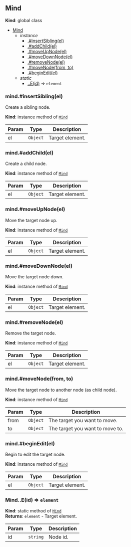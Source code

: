 <a name="Mind"></a>

## Mind
**Kind**: global class  

* [Mind](#Mind)
    * _instance_
        * [.#insertSibling(el)](#Mind+insertSibling)
        * [.#addChild(el)](#Mind+addChild)
        * [.#moveUpNode(el)](#Mind+moveUpNode)
        * [.#moveDownNode(el)](#Mind+moveDownNode)
        * [.#removeNode(el)](#Mind+removeNode)
        * [.#moveNode(from, to)](#Mind+moveNode)
        * [.#beginEdit(el)](#Mind+beginEdit)
    * _static_
        * [..E(id)](#Mind.E) ⇒ <code>element</code>

<a name="Mind+insertSibling"></a>

### mind.#insertSibling(el)
Create a sibling node.

**Kind**: instance method of [<code>Mind</code>](#Mind)  

| Param | Type | Description |
| --- | --- | --- |
| el | <code>Object</code> | Target element. |

<a name="Mind+addChild"></a>

### mind.#addChild(el)
Create a child node.

**Kind**: instance method of [<code>Mind</code>](#Mind)  

| Param | Type | Description |
| --- | --- | --- |
| el | <code>Object</code> | Target element. |

<a name="Mind+moveUpNode"></a>

### mind.#moveUpNode(el)
Move the target node up.

**Kind**: instance method of [<code>Mind</code>](#Mind)  

| Param | Type | Description |
| --- | --- | --- |
| el | <code>Object</code> | Target element. |

<a name="Mind+moveDownNode"></a>

### mind.#moveDownNode(el)
Move the target node down.

**Kind**: instance method of [<code>Mind</code>](#Mind)  

| Param | Type | Description |
| --- | --- | --- |
| el | <code>Object</code> | Target element. |

<a name="Mind+removeNode"></a>

### mind.#removeNode(el)
Remove the target node.

**Kind**: instance method of [<code>Mind</code>](#Mind)  

| Param | Type | Description |
| --- | --- | --- |
| el | <code>Object</code> | Target element. |

<a name="Mind+moveNode"></a>

### mind.#moveNode(from, to)
Move the target node to another node (as child node).

**Kind**: instance method of [<code>Mind</code>](#Mind)  

| Param | Type | Description |
| --- | --- | --- |
| from | <code>Object</code> | The target you want to move. |
| to | <code>Object</code> | The target you want to move to. |

<a name="Mind+beginEdit"></a>

### mind.#beginEdit(el)
Begin to edit the target node.

**Kind**: instance method of [<code>Mind</code>](#Mind)  

| Param | Type | Description |
| --- | --- | --- |
| el | <code>Object</code> | Target element. |

<a name="Mind.E"></a>

### Mind..E(id) ⇒ <code>element</code>
**Kind**: static method of [<code>Mind</code>](#Mind)  
**Returns**: <code>element</code> - Target element.  

| Param | Type | Description |
| --- | --- | --- |
| id | <code>string</code> | Node id. |

